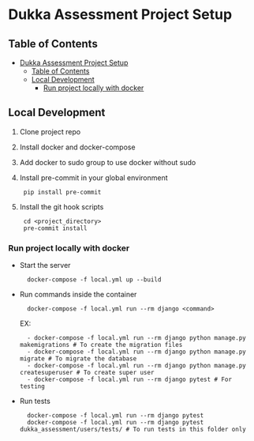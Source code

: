 # Dukka Assessment Project Setup

## Table of Contents

- [Dukka Assessment Project Setup](#dukka-assessment-project-setup)
  - [Table of Contents](#table-of-contents)
  - [Local Development](#local-development)
    - [Run project locally with docker](#run-project-locally-with-docker)

## Local Development

1. Clone project repo
2. Install docker and docker-compose
3. Add docker to sudo group to use docker without sudo
4. Install pre-commit in your global environment

        pip install pre-commit

5. Install the git hook scripts

        cd <project_directory>
        pre-commit install

### Run project locally with docker

- Start the server

        docker-compose -f local.yml up --build

- Run commands inside the container

        docker-compose -f local.yml run --rm django <command>
    EX:

        - docker-compose -f local.yml run --rm django python manage.py makemigrations # To create the migration files
        - docker-compose -f local.yml run --rm django python manage.py migrate # To migrate the database
        - docker-compose -f local.yml run --rm django python manage.py createsuperuser # To create super user
        - docker-compose -f local.yml run --rm django pytest # For testing

- Run tests

        docker-compose -f local.yml run --rm django pytest
        docker-compose -f local.yml run --rm django pytest dukka_assessment/users/tests/ # To run tests in this folder only
